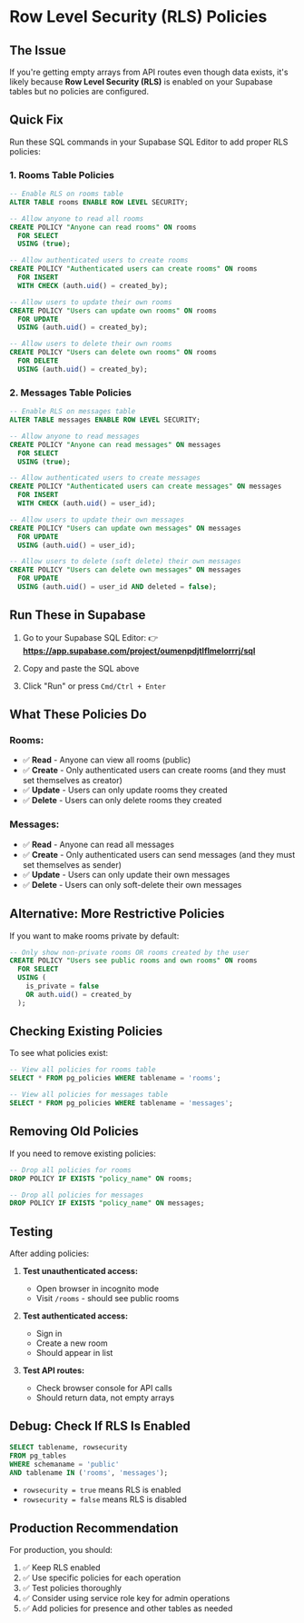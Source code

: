 # Row Level Security (RLS) Policies

## The Issue

If you're getting empty arrays from API routes even though data exists, it's likely because **Row Level Security (RLS)** is enabled on your Supabase tables but no policies are configured.

## Quick Fix

Run these SQL commands in your Supabase SQL Editor to add proper RLS policies:

### 1. Rooms Table Policies

```sql
-- Enable RLS on rooms table
ALTER TABLE rooms ENABLE ROW LEVEL SECURITY;

-- Allow anyone to read all rooms
CREATE POLICY "Anyone can read rooms" ON rooms
  FOR SELECT
  USING (true);

-- Allow authenticated users to create rooms
CREATE POLICY "Authenticated users can create rooms" ON rooms
  FOR INSERT
  WITH CHECK (auth.uid() = created_by);

-- Allow users to update their own rooms
CREATE POLICY "Users can update own rooms" ON rooms
  FOR UPDATE
  USING (auth.uid() = created_by);

-- Allow users to delete their own rooms
CREATE POLICY "Users can delete own rooms" ON rooms
  FOR DELETE
  USING (auth.uid() = created_by);
```

### 2. Messages Table Policies

```sql
-- Enable RLS on messages table
ALTER TABLE messages ENABLE ROW LEVEL SECURITY;

-- Allow anyone to read messages
CREATE POLICY "Anyone can read messages" ON messages
  FOR SELECT
  USING (true);

-- Allow authenticated users to create messages
CREATE POLICY "Authenticated users can create messages" ON messages
  FOR INSERT
  WITH CHECK (auth.uid() = user_id);

-- Allow users to update their own messages
CREATE POLICY "Users can update own messages" ON messages
  FOR UPDATE
  USING (auth.uid() = user_id);

-- Allow users to delete (soft delete) their own messages
CREATE POLICY "Users can delete own messages" ON messages
  FOR UPDATE
  USING (auth.uid() = user_id AND deleted = false);
```

## Run These in Supabase

1. Go to your Supabase SQL Editor:
   👉 **https://app.supabase.com/project/oumenpdjtlflmelorrrj/sql**

2. Copy and paste the SQL above
3. Click "Run" or press `Cmd/Ctrl + Enter`

## What These Policies Do

### Rooms:

- ✅ **Read** - Anyone can view all rooms (public)
- ✅ **Create** - Only authenticated users can create rooms (and they must set themselves as creator)
- ✅ **Update** - Users can only update rooms they created
- ✅ **Delete** - Users can only delete rooms they created

### Messages:

- ✅ **Read** - Anyone can read all messages
- ✅ **Create** - Only authenticated users can send messages (and they must set themselves as sender)
- ✅ **Update** - Users can only update their own messages
- ✅ **Delete** - Users can only soft-delete their own messages

## Alternative: More Restrictive Policies

If you want to make rooms private by default:

```sql
-- Only show non-private rooms OR rooms created by the user
CREATE POLICY "Users see public rooms and own rooms" ON rooms
  FOR SELECT
  USING (
    is_private = false
    OR auth.uid() = created_by
  );
```

## Checking Existing Policies

To see what policies exist:

```sql
-- View all policies for rooms table
SELECT * FROM pg_policies WHERE tablename = 'rooms';

-- View all policies for messages table
SELECT * FROM pg_policies WHERE tablename = 'messages';
```

## Removing Old Policies

If you need to remove existing policies:

```sql
-- Drop all policies for rooms
DROP POLICY IF EXISTS "policy_name" ON rooms;

-- Drop all policies for messages
DROP POLICY IF EXISTS "policy_name" ON messages;
```

## Testing

After adding policies:

1. **Test unauthenticated access:**
   - Open browser in incognito mode
   - Visit `/rooms` - should see public rooms

2. **Test authenticated access:**
   - Sign in
   - Create a new room
   - Should appear in list

3. **Test API routes:**
   - Check browser console for API calls
   - Should return data, not empty arrays

## Debug: Check If RLS Is Enabled

```sql
SELECT tablename, rowsecurity
FROM pg_tables
WHERE schemaname = 'public'
AND tablename IN ('rooms', 'messages');
```

- `rowsecurity = true` means RLS is enabled
- `rowsecurity = false` means RLS is disabled

## Production Recommendation

For production, you should:

1. ✅ Keep RLS enabled
2. ✅ Use specific policies for each operation
3. ✅ Test policies thoroughly
4. ✅ Consider using service role key for admin operations
5. ✅ Add policies for presence and other tables as needed
